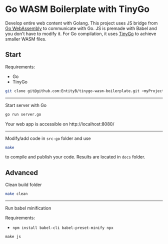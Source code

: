 # Go WASM Boilerplate with TinyGo

Develop entire web content with Golang. This project uses JS bridge from [Go WebAssembly](https://github.com/golang/go/wiki/WebAssembly) to communicate with Go. JS is premade with Babel and you don't have to modify it. 
For Go compilation, it uses [TinyGo](https://github.com/tinygo-org/tinygo) to achieve smaller WASM files. 

## Start

Requirements:
* Go 
* TinyGo

```bash
git clone git@github.com:EntityB/tinygo-wasm-boilerplate.git <myProject> --depth 1
```

---

Start server with Go
```bash
go run server.go
```
Your web app is accessible on http://localhost:8080/

---

Modify/add code in `src-go` folder and use
```bash
make
```
to compile and publish your code. Results are located in `docs` folder. 

## Advanced

Clean build folder
```bash
make clean
```

---

Run babel minification

Requirements:
* `npm install babel-cli babel-preset-minify npx`

```
make js
```
